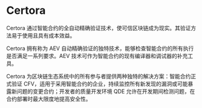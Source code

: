 # Certora


Certora 通过智能合约的全自动精确验证技术，使可信区块链成为现实。其验证方法易于使用且具有成本效益。

 Certora 拥有称为 AEV 自动精确验证的独特技术，能够检查智能合约的所有执行是否满足一系列要求。AEV 技术可作为智能合约的现有编译器和调试器的补充工具。

 Certora 为区块链生态系统中的所有参与者提供两种独特的解决方案：智能合约正式验证 CFV，适用于采用智能合约的企业，持续监控所有新发现的漏洞或可能暴露新问题的变更合约；开发者的质量开发环境 QDE 允许在开发期间检测问题，在合约部署时最大限度地提高安全性。

